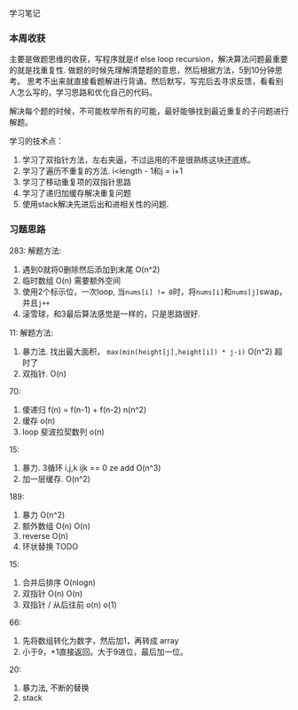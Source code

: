 学习笔记
### 本周收获
主要是做题思维的收获，写程序就是if else loop recursion，解决算法问题最重要的就是找重复性. 做题的时候先理解清楚题的意思，然后根据方法，5到10分钟思考。
思考不出来就直接看题解进行背诵，然后默写，写完后去寻求反馈，看看别人怎么写的，学习思路和优化自己的代码。

解决每个题的时候，不可能枚举所有的可能，最好能够找到最近重复的子问题进行解题。

学习的技术点：

1. 学习了双指针方法，左右夹逼，不过运用的不是很熟练这块还底练。
2. 学习了遍历不重复的方法. i<length - 1和j = i+1
3. 学习了移动重复项的双指针思路
4. 学习了递归加缓存解决重复问题
5. 使用stack解决先进后出和进相关性的问题.

### 习题思路

283:
解题方法:
1. 遇到0就将0删除然后添加到末尾 O(n^2)
2. 临时数组 O(n) 需要额外空间
3. 使用2个标示位，一次loop, 当`nums[i] != 0`时，将`nums[i]`和`nums[j]`swap，并且`j++`
4. 滚雪球，和3最后算法感觉是一样的，只是思路很好.

11:
解题方法:
1. 暴力法. 找出最大面积， `max(min(height[j],height[i]) * j-i)` O(n^2) 超时了
2. 双指针. O(n)

70:
1. 傻递归 f(n) = f(n-1) + f(n-2) n(n^2) 
2. 缓存 o(n)
3. loop 斐波拉契数列 o(n)

15:
1. 暴力. 3循环 i,j,k ijk == 0 ze add O(n^3)
2. 加一层缓存. O(n^2)


189:
1. 暴力 O(n^2)
2. 额外数组 O(n) O(n) 
3. reverse O(n)
4. 环状替换 TODO

15:
1. 合并后排序 O(nlogn)
2. 双指针 O(n) O(n)
3. 双指针 / 从后往前 o(n) o(1)

66:
1. 先将数组转化为数字，然后加1，再转成 array
2. 小于9，+1直接返回。大于9进位，最后加一位。

20:
1. 暴力法, 不断的替换
2. stack 